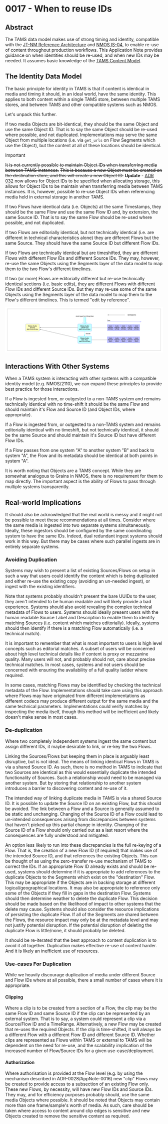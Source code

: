 # 0017 - When to reuse IDs

## Abstract

The TAMS data model makes use of strong timing and identity, compatible with the [JT-NM Reference Architecture](https://www.jt-nm.org/reference-architecture) and [NMOS IS-04](https://specs.amwa.tv/is-04/releases/v1.3.3/docs/Data_Model_-_Identifier_Mapping.html), to enable re-use of content throughout production workflows.
This Application Note provides guidance on when identities should be re-used, and when new IDs may be needed.
It assumes basic knowledge of the [TAMS Content Model](https://github.com/bbc/tams/blob/main/docs/appnotes/0001-multi-mono-essence-flows-sources.md).

## The Identity Data Model

The basic principle for identity in TAMS is that if content is identical in media and timing it should, in an ideal world, have the same identity.
This applies to both content within a single TAMS store, between multiple TAMS stores, and between TAMS and other compatible systems such as NMOS.

Let's unpack this further.

If two media Objects are bit-identical, they should be the same Object and use the same Object ID.
That is to say the same Object should be re-used where possible, and not duplicated.
Implementations may serve the same Object from multiple locations (i.e. via `get_urls` on Flow Segments which use the Object), but the content at all of these locations should be identical.

> [!IMPORTANT]
> ~~It is not currently possible to maintain Object IDs when transferring media between TAMS instances.~~
> ~~This is because a new Object must be created on the destination store, and this will create a new Object ID.~~
> **Update** - [ADR 032](https://github.com/bbc/tams/blob/main/docs/adr/0034-storage-allow-object_ids.md) now allows for Object IDs to be specified when allocating storage, this allows for Object IDs to be maintain when transferring media between TAMS instances.
> It is, however, possible to re-use Object IDs when referencing media held in external storage in another TAMS.

If two Flows have identical data (i.e. Objects) at the same Timestamps, they should be the same Flow and use the same Flow ID and, by extension, the same Source ID.
That is to say the same Flow should be re-used where possible, and not duplicated.

If two Flows are editorially identical, but not technically identical (i.e. are different in technical characteristics alone) they are different Flows but the same Source.
They should have the same Source ID but different Flow IDs.

If two Flows are technically identical but are timeshifted, they are different Flows with different Flow IDs and different Source IDs.
They may, however, re-use the same Objects using the Segments layer of the data model to map them to the two Flow's different timelines.

If two (or more) Flows are editorially different but re-use technically identical sections (i.e. basic edits), they are different Flows with different Flow IDs and different Source IDs.
But they may re-use some of the same Objects using the Segments layer of the data model to map them to the Flow's different timelines.
This is termed "edit by reference".

![Graphic showing an audio Source with two Flows which provide different technical representations of the Source. Each Flow has multiple Segments (i.e. independently decodable sections of media) placed against a Timeline.](./images/0001-multi-mono-essence-flows-sources-fig2.png)

## Interactions With Other Systems

When a TAMS system is interacting with other systems with a compatible identity model (e.g. NMOS/2110), we can expand these principles to provide best practice for those interactions.

If a Flow is ingested from, or outgested to a non-TAMS system and remains technically identical with no time-shift it should be the same Flow and should maintain it's Flow and Source ID (and Object IDs, where appropriate).

If a Flow is ingested from, or outgested to a non-TAMS system and remains editorially identical with no timeshift, but not technically identical, it should be the same Source and should maintain it's Source ID but have different Flow IDs.

If a Flow passes from one system "A" to another system "B" and back to system "A", the Flow and its metadata should be identical at both points in system "A".

It is worth noting that Objects are a TAMS concept.
While they are somewhat analogous to Grains in NMOS, there is no requirement for them to map directly.
The important aspect is the ability of Flows to pass through multiple systems transparently.

## Real-world Implications

It should also be acknowledged that the real world is messy and it might not be possible to meet these recommendations at all times.
Consider where the same media is ingested into two separate systems simultaneously.
Ideally, these ingestors should be configured by the same coordinating system to have the same IDs.
Indeed, dual redundant ingest systems should work in this way.
But there may be cases where such parallel ingests are in entirely separate systems.

### Avoiding Duplication

Systems may wish to present a list of existing Sources/Flows on setup in such a way that users could identify the content which is being duplicated and either re-use the existing copy (avoiding an un-needed ingest), or ingest with the existing identifiers.

Note that systems probably shouldn't present the bare UUIDs to the user, they aren't intended to be human readable and will likely provide a bad experience.
Systems should also avoid revealing the complex technical metadata of Flows to users.
Systems should ideally present users with the human readable Source Label and Description to enable them to identify matching Sources (i.e. content which matches editorially).
Ideally, systems should then identify if there is a matching Flow automatically (i.e. a technical match).

It is important to remember that what is most important to users is high level concepts such as editorial matches.
A subset of users will be concerned about high level technical details like if content is proxy or mezzanine quality.
Many users will not, and probably should not, care about precise technical matches.
In most cases, systems and not users should be concerned with ensuring the availability of a full quality ladder where required.

In some cases, matching Flows may be identified by checking the technical metadata of the Flow.
Implementations should take care using this approach where Flows may have originated from different implementations as different codecs may produce different output for the same media and the same technical parameters.
Implementations could verify matches by inspecting the media itself, though this method will be inefficient and likely doesn't make sense in most cases.

### De-duplication

Where two completely independent systems ingest the same content but assign different IDs, it maybe desirable to link, or re-key the two Flows.

Linking the Sources/Flows but keeping them in place is arguably least disruptive, but is not ideal.
The means of linking identical Flows in TAMS is via a shared Source ID.
As such, there is no method in TAMS to indicate that two Sources are identical as this would essentially duplicate the intended functionality of Sources.
Such a relationship would need to be managed via another system.
But by storing that relationship to another system introduces a barrier to discovering content and re-use of it.

The intended way of linking duplicate media in TAMS is via a shared Source ID.
It is possible to update the Source ID on an existing Flow, but this should be avoided.
The link between a Flow and a Source is generally assumed to be static and unchanging.
Changing of the Source ID of a Flow could lead to un-intended consequences arising from discrepancies between systems that haven't picked up this partial change in identity.
Changing of the Source ID of a Flow should only carried out as a last resort where the consequences are fully understood and mitigated.

An option less likely to run into these discrepancies is the full re-keying of a Flow.
That is, the creation of a new Flow ID (if required) that makes use of the intended Source ID, and that references the existing Objects.
This can be thought of as using the zero-transfer re-use mechanism of TAMS to correct the IDs.
If an appropriate Flow ID already exists and should be re-used, systems should determine if it is appropriate to add references to the duplicate Objects to the Segments which exist on the "destination" Flow.
This may be appropriate if the Objects are in backing storage at different logical/geographical locations.
It may also be appropriate to reference only some of the Objects if they fill in gaps in the destination Flow.
Systems should then determine weather to delete the duplicate Flow.
This decision should be made based on the likelihood of impact to other systems that the delete may cause.
Systems should also consider the resource implications of persisting the duplicate Flow.
If all of the Segments are shared between the Flows, the resource impact may only be at the metadata level and may not justify potential disruption.
If the potential disruption of deleting the duplicate Flow is little/none, it should probably be deleted.

It should be re-iterated that the best approach to content duplication is to avoid it all together.
Duplication makes effective re-use of content harder.
And it is likely an inefficient use of resources.

### Use-cases For Duplication

While we heavily discourage duplication of media under different Source and Flow IDs where at all possible, there a small number of cases where it is appropriate.

#### Clipping

Where a clip is to be created from a section of a Flow, the clip may be the same Flow ID and same Source ID if the clip can be represented by an external system.
That is to say, a system could represent a clip via a Source/Flow ID and a TimeRange.
Alternatively, a new Flow may be created that re-uses the required Objects.
If the clip is time-shifted, it will always be a different Flow with a different Flow ID and different Source ID.
Whether clips are represented as Flows within TAMS or external to TAMS will be dependent on the need for re-use, and the scalability implication of the increased number of Flow/Source IDs for a given use-case/deployment.

#### Authorization

Where authorisation is provided at the Flow level (e.g. by using the mechanism described in ADR-0028/AppNote-0016) new "clip" Flows may be created to provide access to a subsection of an existing Flow only.
These new Flows, by necessity, will have new Flow IDs and Source IDs.
They may, and for efficiency purposes probably should, use the same media Objects where possible.
It should be noted that Objects may contain more than one frame/sample's worth of media.
As such, care should be taken where access to content around clip edges is sensitive and new Objects created to remove the sensitive content as required.
